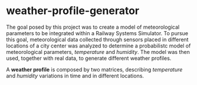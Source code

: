 # weather-profile-generator
The goal posed by this project was to create a model of meteorological parameters to be integrated within a Railway Systems Simulator. To pursue this goal, meteorological data collected through sensors placed in different locations of a city center was analyzed to determine a probabilistc model of meteorological parameters, *temperature* and *humidity*. The model was then used, together with real data, to generate different weather profiles.

A **weather profile** is composed by two matrices,  describing *temperature* and *humidity* variations in time and in different locations. 


